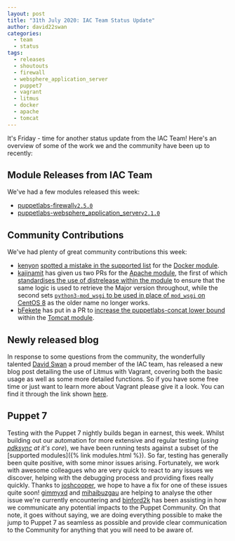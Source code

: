 ```yaml
---
layout: post
title: "31th July 2020: IAC Team Status Update"
author: david22swan
categories:
  - team
  - status
tags:
  - releases
  - shoutouts
  - firewall
  - websphere_application_server
  - puppet7
  - vagrant
  - litmus
  - docker
  - apache
  - tomcat
---
```


It's Friday - time for another status update from the IAC Team!
Here's an overview of some of the work we and the community have been up to recently:

## Module Releases from IAC Team
We've had a few modules released this week:
- [puppetlabs-firewall][firewall-forge][`v2.5.0`][firewall-2-5-0]
- [puppetlabs-websphere_application_server][websphere_application_server-forge][`v2.1.0`][websphere_application_server-2-1-0]

## Community Contributions
We've had plenty of great community contributions this week:
- [kenyon][kenyon] [spotted a mistake in the supported list][docker-641] for the [Docker module][docker].
- [kajinamit][kajinamit] has given us two PRs for the [Apache module][apache], the first of which [standardises the use of distrelease within the module][apache-2053] to ensure that the same logic is used to retrieve the Major version throughout, while the second sets [`python3-mod_wsgi` to be used in place of `mod_wsgi` on CentOS 8][apache-2052] as the older name no longer works.
- [bFekete][bFekete] has put in a PR to [increase the puppetlabs-concat lower bound][tomcat-404] within the [Tomcat module][tomcat].

## Newly released blog
In response to some questions from the community, the wonderfully talented [David Swan][david_swan] a proud member of the IAC team, has released a new blog post detailing the use of Litmus with Vagrant, covering both the basic usage as well as some more detailed functions. So if you have some free time or just want to learn more about Vagrant please give it a look. You can find it through the link shown [here][litmus-vagrant].

## Puppet 7
Testing with the Puppet 7 nightly builds began in earnest, this week.
Whilst building out our automation for more extensive and regular testing (_using [pdksync](pdksync) at it's core_), we have been running tests against a subset of the [supported modules]({% link modules.html %}).
So far, testing has generally been quite positive, with some minor issues arising.
Fortunately, we work with awesome colleagues who are very quick to react to any issues we discover, helping with the debugging process and providing fixes really quickly.
Thanks to [joshcooper][joshcooper], we hope to have a fix for one of these issues quite soon!
[gimmyxd][gimmyxd] and [mihaibuzgau][mihaibuzgau] are helping to analyse the other issue we're currently encountering and [binford2k][binford2k] has been assisting in how we communicate any potential impacts to the Puppet Community.
On that note, it goes without saying, we are doing everything possible to make the jump to Puppet 7 as seamless as possible and provide clear communication to the Community for anything that you will need to be aware of.

[puppetlabs-websphere_application_server]:  https://github.com/puppetlabs/puppetlabs-websphere_application_server
[websphere_application_server-forge]:       https://forge.puppet.com/puppetlabs/websphere_application_server
[websphere_application_server-2-1-0]:       https://forge.puppet.com/puppetlabs/websphere_application_server/2.1.0/changelog
[puppetlabs-firewall]:                      https://github.com/puppetlabs/puppetlabs-firewall
[firewall-forge]:                           https://forge.puppet.com/puppetlabs/firewall
[firewall-2-5-0]:                           https://forge.puppet.com/puppetlabs/firewall/2.5.0/changelog
[kenyon]:                                   https://github.com/kenyon
[docker]:                                   https://github.com/puppetlabs/puppetlabs-docker
[docker-641]:                               https://github.com/puppetlabs/puppetlabs-docker/pull/641
[kajinamit]:                                https://github.com/kajinamit
[apache]:                                   https://github.com/puppetlabs/puppetlabs-apache
[apache-2052]:                              https://github.com/puppetlabs/puppetlabs-apache/pull/2052
[apache-2053]:                              https://github.com/puppetlabs/puppetlabs-apache/pull/2053
[bFekete]:                                  https://github.com/bFekete
[tomcat]:                                   https://github.com/puppetlabs/puppetlabs-tomcat
[tomcat-404]:                               https://github.com/puppetlabs/puppetlabs-tomcat/pull/404
[david_swan]:                               https://github.com/david22swan
[mihaibuzgau]:                              https://github.com/mihaibuzgau
[gimmyxd]:                                  https://github.com/gimmyxd
[joshcooper]:                               https://github.com/joshcooper
[binford2k]:                                https://github.com/binford2k
[litmus-vagrant]:                           https://puppetlabs.github.io/iac/docs/LitmusVagrantTesting.html
[pdksync]:                                  https://puppetlabs.github.io/iac/tools/pdksync.html
